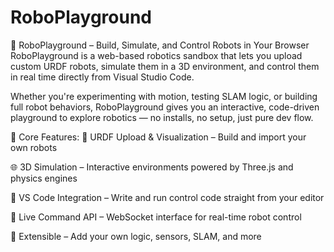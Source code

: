 # RoboPlayground

🤖 RoboPlayground – Build, Simulate, and Control Robots in Your Browser
RoboPlayground is a web-based robotics sandbox that lets you upload custom URDF robots, simulate them in a 3D environment, and control them in real time directly from Visual Studio Code.

Whether you're experimenting with motion, testing SLAM logic, or building full robot behaviors, RoboPlayground gives you an interactive, code-driven playground to explore robotics — no installs, no setup, just pure dev flow.

🔑 Core Features:
🧱 URDF Upload & Visualization – Build and import your own robots

🌐 3D Simulation – Interactive environments powered by Three.js and physics engines

🧠 VS Code Integration – Write and run control code straight from your editor

📡 Live Command API – WebSocket interface for real-time robot control

🔄 Extensible – Add your own logic, sensors, SLAM, and more

